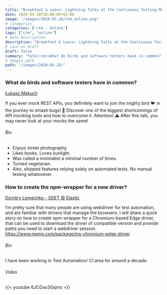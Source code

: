 ```yaml
---
title: "Breakfast & Learn: Lightning Talks at the Continuous Testing Meetup Online"
date: 2020-05-28T10:00:00+02:00
image: "/images/2020-05-28/ctm_online.png"
# categories
categories: ["ctm - Online"]
tags: ["ctm", "online"]
# meta description
description: "Breakfast & Learn: Lightning Talks at the Continuous Testing Meetup Online"
# save as draft
draft: false
summary: "Talks:<br>What do birds and software testers have in common? (Łukasz Makuch) <br>How to create the npm-wrapper for a new driver? (Dzmitry Lemechko)"
# Images path
path: "/images/2020-05-28/"
---
```


### What do birds and software testers have in common?
[Łukasz Makuch](https://lukaszmakuch.pl/)

If you ever mock REST APIs, you definitely want to join the mighty bird 
🐦 in the journey to smash bugs! 🦟 Discover one of the biggest 
shortcomings of API mocking tools and how to overcome it. Attention! 
⚠️ After this talk, you may never look at your mocks the same!


###### Bio
- Enjoys street photography.
- Likes books. Loves sunlight.
- Was called a minimalist a minimal number of times.
- Turned vegetarian.
- Also, shipped features relying solely on automated tests. No manual testing whatsoever.

### How to create the npm-wrapper for a new driver?
[Dzmitry Lemechko - SDET @ Elastic](https://github.com/dmlemeshko)

I’m pretty sure that many people are using webdriver for test automation, 
and are familiar with drivers that manage the browsers.
I will share a quick story on how to create npm-wrapper for a 
Chromium-based Edge driver, that can be used to download the driver 
of compatible version and provide paths you need to start a webdriver session.
https://www.npmjs.com/package/ms-chromium-edge-driver


###### Bio
I have been working in Test Automation/ CI area for around a decade.

###### Video
{{< youtube 6JCGxo3Gqms >}}